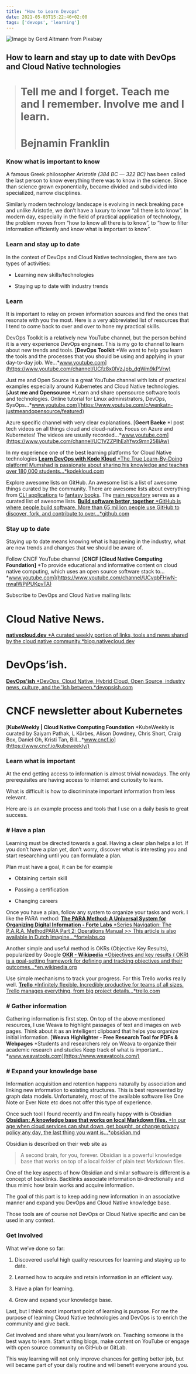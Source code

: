 ```yaml
---
title: "How to Learn Devops"
date: 2021-05-03T15:22:46+02:00
tags: ['devops', 'learning']
---
```


![Image by [Gerd Altmann](https://pixabay.com/users/geralt-9301/?utm_source=link-attribution&utm_medium=referral&utm_campaign=image&utm_content=1023846) from [Pixabay](https://pixabay.com/?utm_source=link-attribution&utm_medium=referral&utm_campaign=image&utm_content=1023846)](https://cdn-images-1.medium.com/max/3840/1*6LAwAqbSiOgFVZXi7aD0bQ.jpeg)

## How to learn and stay up to date with DevOps and Cloud Native technologies
> # Tell me and I forget. Teach me and I remember. Involve me and I learn.
> # Bejnamin Franklin

### Know what is important to know

A famous Greek philosopher *Aristotle (384 BC — 322 BC)* has been called the last person to know everything there was to know in the science. Since than science grown exponentially, became divided and subdivided into specialized, narrow disciplines.

<!--truncate-->

Similarly modern technology landscape is evolving in neck breaking pace and unlike Aristotle, we don’t have a luxury to know “all there is to know”. In modern day, especially in the field of practical application of technology, the problem moves from “how to know all there is to know”, to “how to filter information efficiently and know what is important to know”.

### Learn and stay up to date

In the context of DevOps and Cloud Native technologies, there are two types of activities:

* Learning new skills/technologies

* Staying up to date with industry trends

### Learn

It is important to relay on proven information sources and find the ones that resonate with you the most. Here is a very abbreviated list of resources that I tend to come back to over and over to hone my practical skills.

DevOps Toolkit is a relatively new YouTube channel, but the person behind it is a very experience DevOps engineer. This is my go to channel to learn about new trends and tools.
[**DevOps Toolkit**
*We want to help you learn the tools and the processes that you should be using and applying in your day-to-day job. We…*www.youtube.com](https://www.youtube.com/channel/UCfz8x0lVzJpb_dgWm9kPVrw)

Just me and Open Source is a great YouTube channel with lots of practical examples especially around Kubernetes and Cloud Native technologies.
[**Just me and Opensource**
*Learn and share opensource software tools and technologies. Online tutorial for Linux administrators, DevOps, SysOps…*www.youtube.com](https://www.youtube.com/c/wenkatn-justmeandopensource/featured)

Azure specific channel with very clear explanations.
[**Geert Baeke**
*I post tech videos on all things cloud and cloud-native. Focus on Azure and Kubernetes! The videos are usually recorded…*www.youtube.com](https://www.youtube.com/channel/UC1VZZPIhEaYfwx9mn258iAw)

In my experience one of the best learning platforms for Cloud Native technologies
[**Learn DevOps with Kode Kloud**
*The True Learn-By-Doing platform! Mumshad is passionate about sharing his knowledge and teaches over 180,000 students…*kodekloud.com](https://kodekloud.com/)

Explore awesome lists on GitHub. An awesome list is a list of awesome things curated by the community. There are awesome lists about everything from [CLI applications](https://github.com/agarrharr/awesome-cli-apps) to [fantasy books](https://github.com/RichardLitt/awesome-fantasy). The [main repository](https://github.com/sindresorhus/awesome) serves as a curated list of awesome lists.
[**Build software better, together**
*GitHub is where people build software. More than 65 million people use GitHub to discover, fork, and contribute to over…*github.com](https://github.com/topics/awesome)

### Stay up to date

Staying up to date means knowing what is happening in the industry, what are new trends and changes that we should be aware of.

Follow CNCF YouTube channel
[**CNCF [Cloud Native Computing Foundation]**
*To provide educational and informative content on cloud native computing, which uses an open source software stack to…*www.youtube.com](https://www.youtube.com/channel/UCvqbFHwN-nwalWPjPUKpvTA)

Subscribe to DevOps and Cloud Native mailing lists:

# Cloud Native News.
[**nativecloud.dev**
*A curated weekly portion of links, tools and news shared by the cloud native community.*blog.nativecloud.dev](https://blog.nativecloud.dev/)

# DevOps’ish.
[**DevOps'ish**
*DevOps, Cloud Native, Hybrid Cloud, Open Source, industry news, culture, and the 'ish between.*devopsish.com](https://devopsish.com/)

# CNCF newsletter about Kubernetes
[**KubeWeekly | Cloud Native Computing Foundation**
*KubeWeekly is curated by Saiyam Pathak, L Körbes, Alison Dowdney, Chris Short, Craig Box, Daniel Oh, Kristi Tan, Bill…*www.cncf.io](https://www.cncf.io/kubeweekly/)

### Learn what is important

At the end getting access to information is almost trivial nowadays. The only prerequisites are having access to internet and curiosity to learn.

What is difficult is how to discriminate important information from less relevant.

Here are is an example process and tools that I use on a daily basis to great success.

### # Have a plan

Learning must be directed towards a goal. Having a clear plan helps a lot. If you don’t have a plan yet, don’t worry, discover what is interesting you and start researching until you can formulate a plan.

Plan must have a goal, it can be for example

* Obtaining certain skill

* Passing a certification

* Changing careers

Once you have a plan, follow any system to organize your tasks and work. I like the PARA method:
[**The PARA Method: A Universal System for Organizing Digital Information - Forte Labs**
*Series Navigation: The P.A.R.A. MethodPARA Part 2: Operations Manual >> This article is also available in Dutch Imagine…*fortelabs.co](https://fortelabs.co/blog/para/)

Another simple and useful method is OKRs (Objective Key Results), popularized by Google
[**OKR - Wikipedia**
*Objectives and key results ( OKR) is a goal-setting framework for defining and tracking objectives and their outcomes…*en.wikipedia.org](https://en.wikipedia.org/wiki/OKR)

Use simple mechanisms to track your progress. For this Trello works really well.
[**Trello**
*Infinitely flexible. Incredibly productive for teams of all sizes. Trello manages everything, from big project details…*trello.com](https://trello.com/)

### # Gather information

Gathering information is first step. On top of the above mentioned resources, I use Weava to highlight passages of text and images on web pages. Think about it as an intelligent clipboard that helps you organize initial information.
[**Weava Highlighter - Free Research Tool for PDFs & Webpages**
*Students and researchers rely on Weava to organize their academic research and studies Keep track of what is important…*www.weavatools.com](https://www.weavatools.com/)

### # Expand your knowledge base

Information acquisition and retention happens naturally by association and linking new information to existing structures. This is best represented by graph data models. Unfortunately, most of the available software like One Note or Ever Note etc does not offer this type of experience.

Once such tool I found recently and I’m really happy with is Obsidian
[**Obsidian: A knowledge base that works on local Markdown files.**
*In our age when cloud services can shut down, get bought, or change privacy policy any day, the last thing you want is…*obsidian.md](https://obsidian.md/)

Obsidian is described on their web site as
>  A second brain,
for you, forever.
>  Obsidian is a powerful knowledge base that works on top of
a local folder of plain text Markdown files.

One of the key aspects of how Obsidian and similar software is different is a concept of backlinks. Backlinks associate information bi-directionally and thus mimic how brain works and acquire information.

The goal of this part is to keep adding new information in an associative manner and expand you DevOps and Cloud Native knowledge base.

Those tools are of course not DevOps or Cloud Native specific and can be used in any context.

### Get Involved

What we’ve done so far:

 1. Discovered useful high quality resources for learning and staying up to date.

 2. Learned how to acquire and retain information in an efficient way.

 3. Have a plan for learning.

 4. Grow and expand your knowledge base.

Last, but I think most important point of learning is purpose. For me the purpose of learning Cloud Native technologies and DevOps is to enrich the community and give back.

Get involved and share what you learn/work on. Teaching someone is the best ways to learn. Start writing blogs, make content on YouTube or engage with open source community on GitHub or GitLab.

This way learning will not only improve chances for getting better job, but will became part of your daily routine and will benefit everyone around you.

